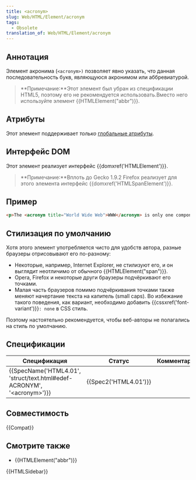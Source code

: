 ```yaml
---
title: <acronym>
slug: Web/HTML/Element/acronym
tags:
  - Obsolete
translation_of: Web/HTML/Element/acronym
---
```


## Аннотация

Элемент акронима (`<acronym>)` позволяет явно указать, что данная последовательность букв, являющуюся акронимом или аббревиатурой.

> **Примечание:**Этот элемент был убран из спецификации HTML5, поэтому его не рекомендуется использовать.Вместо него используйте элемент {{HTMLElement("abbr")}}.

## Атрибуты

Этот элемент поддерживает _только_ [глобальные атрибуты](/ru/docs/HTML/global_attributes).

## Интерфейс DOM

Этот элемент реализует интерфейс {{domxref('HTMLElement')}}.

> **Примечание:**Вплоть до Gecko 1.9.2 Firefox реализует для этого элемента интерфейс {{domxref('HTMLSpanElement')}}.

## Пример

```html
<p>The <acronym title="World Wide Web">WWW</acronym> is only one component of the Internet.</p>
```

## Стилизация по умолчанию

Хотя этого элемент употребляется чисто для удобств автора, разные браузеры отрисовывают его по-разному:

- Некоторые, например, Internet Explorer, не стилизуют его, и он выглядит неотличимо от обычного {{HTMLElement("span")}}.
- Opera, Firefox и некоторые други браузеры подчёркивают его точками.
- Малая часть браузеров помимо подчёркивания точками также меняют начертание текста на капитель (small caps). Во избежание такого поведения, как вариант, необходимо добавить {{cssxref('font-variant')}}`: none` в CSS стиль.

Поэтому настоятельно рекомендуется, чтобы веб-авторы не полагались на стиль по умолчанию.

## Спецификации

| Спецификация                                                                                         | Статус                       | Комментарий |
| ---------------------------------------------------------------------------------------------------- | ---------------------------- | ----------- |
| {{SpecName('HTML4.01', 'struct/text.html#edef-ACRONYM', '&lt;acronym&gt;')}} | {{Spec2('HTML4.01')}} |             |

## Совместимость

{{Compat}}

## Смотрите также

- {{HTMLElement("abbr")}}

{{HTMLSidebar}}
